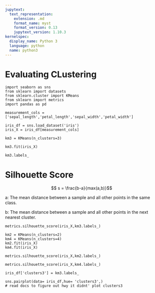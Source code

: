```yaml
---
jupytext:
  text_representation:
    extension: .md
    format_name: myst
    format_version: 0.13
    jupytext_version: 1.10.3
kernelspec:
  display_name: Python 3
  language: python
  name: python3
---
```


# Evaluating CLustering

```{code-cell} ipython3
import seaborn as sns
from sklearn import datasets
from sklearn.cluster import KMeans
from sklearn import metrics
import pandas as pd
```

```{code-cell} ipython3
measurement_cols = ['sepal_length','petal_length','sepal_width','petal_width']

iris_df = sns.load_dataset('iris')
iris_X = iris_df[measurement_cols]
```

```{code-cell} ipython3
km3 = KMeans(n_clusters=3)
```

```{code-cell} ipython3
km3.fit(iris_X)
```

```{code-cell} ipython3
km3.labels_
```

# Silhouette Score


$$ s = \frac{b-a}{max(a,b)}$$

a: The mean distance between a sample and all other points in the same class.


b: The mean distance between a sample and all other points in the next nearest cluster.

```{code-cell} ipython3
metrics.silhouette_score(iris_X,km3.labels_)
```

```{code-cell} ipython3
km2 = KMeans(n_clusters=2)
km4 = KMeans(n_clusters=4)
km2.fit(iris_X)
km4.fit(iris_X)
```

```{code-cell} ipython3
metrics.silhouette_score(iris_X,km2.labels_)
```

```{code-cell} ipython3
metrics.silhouette_score(iris_X,km4.labels_)
```

```{code-cell} ipython3
iris_df['clusters3'] = km3.labels_ 
```

```{code-cell} ipython3
sns.pairplot(data= iris_df,hue= 'clusters3',)
# read docs to figure out hwy it didnt' plot clusters3
```

```{code-cell} ipython3

```
